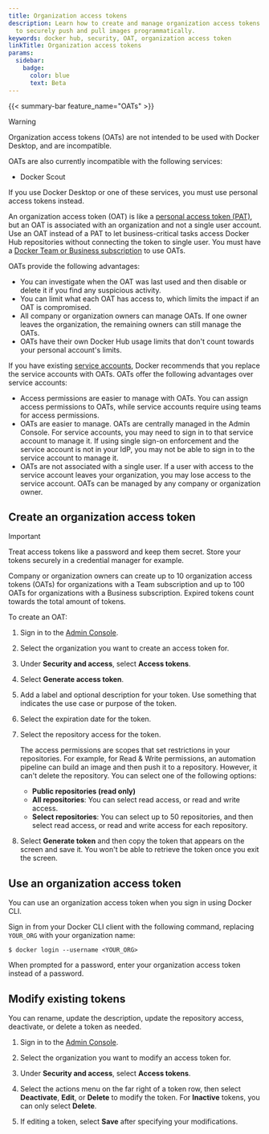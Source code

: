 ```yaml
---
title: Organization access tokens
description: Learn how to create and manage organization access tokens
  to securely push and pull images programmatically.
keywords: docker hub, security, OAT, organization access token
linkTitle: Organization access tokens
params:
  sidebar:
    badge:
      color: blue
      text: Beta
---
```


{{< summary-bar feature_name="OATs" >}}

> [!WARNING]
>
> Organization access tokens (OATs) are not intended to be used with Docker 
> Desktop, and are incompatible.
>
> OATs are also currently incompatible with the following services:
>
> - Docker Scout
>
> If you use Docker Desktop or one of these services, you must use personal access tokens instead.

An organization access token (OAT) is like a [personal access token
(PAT)](/security/for-developers/access-tokens/), but an OAT is associated with
an organization and not a single user account. Use an OAT instead of a PAT to
let business-critical tasks access Docker Hub repositories without connecting
the token to single user. You must have a [Docker Team or Business
subscription](/subscription/core-subscription/details/) to use OATs.

OATs provide the following advantages:

- You can investigate when the OAT was last used and then disable or delete it
  if you find any suspicious activity.
- You can limit what each OAT has access to, which limits the impact if an OAT
  is compromised.
- All company or organization owners can manage OATs. If one owner leaves the 
  organization, the remaining owners can still manage the OATs.
- OATs have their own Docker Hub usage limits that don't count towards your
  personal account's limits.

If you have existing [service accounts](/docker-hub/service-accounts/), Docker recommends that you replace the service accounts with OATs. OATs offer the following advantages over service accounts:

- Access permissions are easier to manage with OATs. You can assign access
  permissions to OATs, while service accounts require using teams for access
  permissions.
- OATs are easier to manage. OATs are centrally managed in the Admin Console.
  For service accounts, you may need to sign in to that service account to
  manage it. If using single sign-on enforcement and the service account is not
  in your IdP, you may not be able to sign in to the service account to manage
  it.
- OATs are not associated with a single user. If a user with access to the
  service account leaves your organization, you may lose access to the service
  account. OATs can be managed by any company or organization owner.

## Create an organization access token

> [!IMPORTANT]
>
> Treat access tokens like a password and keep them secret. Store your tokens 
> securely in a credential manager for example.

Company or organization owners can create up to 10 organization access tokens 
(OATs) for organizations with a Team subscription and up to 100 OATs for 
organizations with a Business subscription. Expired tokens count towards the 
total amount of tokens.

To create an OAT:

1. Sign in to the [Admin Console](https://app.docker.com/admin).

2. Select the organization you want to create an access token for.

3. Under **Security and access**, select **Access tokens**.

4. Select **Generate access token**.

5. Add a label and optional description for your token. Use something that indicates the use case or purpose of the token.

6. Select the expiration date for the token.

7. Select the repository access for the token.

   The access permissions are scopes that set restrictions in your repositories.
   For example, for Read & Write permissions, an automation pipeline can build
   an image and then push it to a repository. However, it can't delete the
   repository. You can select one of the following options:

   - **Public repositories (read only)**
   - **All repositories**: You can select read access, or read and write access.
   - **Select repositories**: You can select up to 50 repositories, and then
     select read access, or read and write access for each repository.

8. Select **Generate token** and then copy the token that appears on the screen
   and save it. You won't be able to retrieve the token once you exit the
   screen.

## Use an organization access token

You can use an organization access token when you sign in using Docker CLI.

Sign in from your Docker CLI client with the following command, replacing
`YOUR_ORG` with your organization name:

```console
$ docker login --username <YOUR_ORG>
```

When prompted for a password, enter your organization access token instead of a
password.

## Modify existing tokens

You can rename, update the description, update the repository access,
deactivate, or delete a token as needed.

1. Sign in to the [Admin Console](https://app.docker.com/admin).

2. Select the organization you want to modify an access token for.

3. Under **Security and access**, select **Access tokens**.

4. Select the actions menu on the far right of a token row, then select
   **Deactivate**, **Edit**, or **Delete** to modify the token. For **Inactive**
   tokens, you can only select **Delete**.

5. If editing a token, select **Save** after specifying your modifications.
